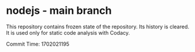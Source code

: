 # nodejs - main branch

This repository contains frozen state of the repository.
Its history is cleared. It is used only for static code
analysis with Codacy.

Commit Time: 1702021195